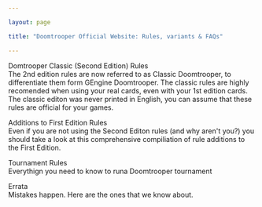 ```yaml
---

layout: page

title: "Doomtrooper Official Website: Rules, variants & FAQs"

---
```


Domtrooper Classic (Second Edition) Rules  
The 2nd edition rules are now referred to as Classic Doomtrooper, to differentiate them form GEngine Doomtrooper. The classic rules are highly recomended when using your real cards, even with your 1st edition cards. The classic editon was never printed in English, you can assume that these rules are official for your games.

Additions to First Edition Rules  
Even if you are not using the Second Editon rules (and why aren't you?) you should take a look at this comprehensive compiliation of rule additions to the First Edition.

Tournament Rules  
Everythign you need to know to runa Doomtrooper tournament

Errata  
Mistakes happen. Here are the ones that we know about.
